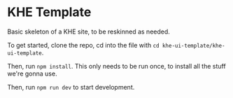 # KHE Template
Basic skeleton of a KHE site, to be reskinned as needed.

To get started, clone the repo, cd into the file with `cd khe-ui-template/khe-ui-template`.

Then, run `npm install`. This only needs to be run once, to install all the stuff we're gonna use.

Then, run `npm run dev` to start development. 

